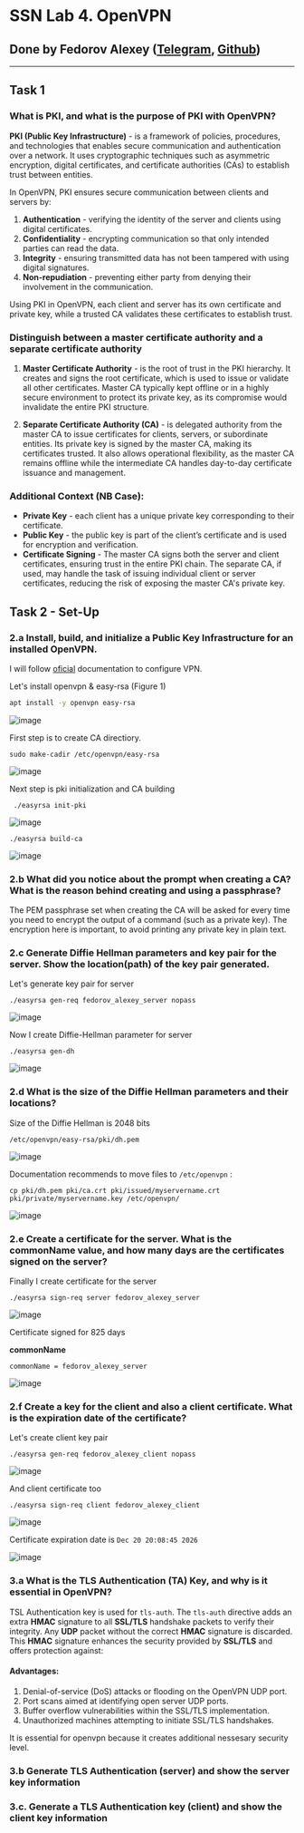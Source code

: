 # SSN Lab 4. OpenVPN

## Done by Fedorov Alexey ([Telegram](https://t.me/ullibniss), [Github](https://github.com/ullibniss/))

---

## Task 1

### What is PKI, and what is the purpose of PKI with OpenVPN?

**PKI (Public Key Infrastructure)** - is a framework of policies, procedures, and technologies that enables secure communication and authentication over a network. It uses cryptographic techniques such as asymmetric encryption, digital certificates, and certificate authorities (CAs) to establish trust between entities.

In OpenVPN, PKI ensures secure communication between clients and servers by:

1. **Authentication** - verifying the identity of the server and clients using digital certificates.
2. **Confidentiality** - encrypting communication so that only intended parties can read the data.
3. **Integrity** - ensuring transmitted data has not been tampered with using digital signatures.
4. **Non-repudiation** - preventing either party from denying their involvement in the communication.

Using PKI in OpenVPN, each client and server has its own certificate and private key, while a trusted CA validates these certificates to establish trust.

### Distinguish between a master certificate authority and a separate certificate authority

1. **Master Certificate Authority** - is the root of trust in the PKI hierarchy. It creates and signs the root certificate, which is used to issue or validate all other certificates. Master CA typically kept offline or in a highly secure environment to protect its private key, as its compromise would invalidate the entire PKI structure.

2. **Separate Certificate Authority (CA)** - is delegated authority from the master CA to issue certificates for clients, servers, or subordinate entities. Its private key is signed by the master CA, making its certificates trusted. It also allows operational flexibility, as the master CA remains offline while the intermediate CA handles day-to-day certificate issuance and management.

### **Additional Context (NB Case):**

- **Private Key** - each client has a unique private key corresponding to their certificate.
- **Public Key** - the public key is part of the client’s certificate and is used for encryption and verification.
- **Certificate Signing** - The master CA signs both the server and client certificates, ensuring trust in the entire PKI chain. The separate CA, if used, may handle the task of issuing individual client or server certificates, reducing the risk of exposing the master CA's private key.

## Task 2 - Set-Up

### 2.a Install, build, and initialize a Public Key Infrastructure for an installed OpenVPN.

I will follow [oficial](https://ubuntu.com/server/docs/how-to-install-and-use-openvpn) documentation to configure VPN.

Let's install openvpn & easy-rsa (Figure 1)

```sh
apt install -y openvpn easy-rsa
```
![image](https://github.com/user-attachments/assets/4a2ffbb2-281c-4dd5-9504-17b8573fffb2)

First step is to create CA directiory.

```
sudo make-cadir /etc/openvpn/easy-rsa
```

![image](https://github.com/user-attachments/assets/4da08873-7f6e-4f67-b57d-4f3fd77729a2)

Next step is pki initialization and CA building

```
 ./easyrsa init-pki
```

![image](https://github.com/user-attachments/assets/93473e07-4cb2-4327-814a-e6ec7bdfa6b3)

```
./easyrsa build-ca
```

![image](https://github.com/user-attachments/assets/50d06fb9-ecb2-46a7-9554-57482821d3e5)


### 2.b  What did you notice about the prompt when creating a CA? What is the reason behind creating and using a passphrase?

The PEM passphrase set when creating the CA will be asked for every time you need to encrypt the output of a command (such as a private key). The encryption here is important, to avoid printing any private key in plain text.

### 2.c Generate Diffie Hellman parameters and key pair for the server. Show the location(path) of the key pair generated.

Let's generate key pair for server

```
./easyrsa gen-req fedorov_alexey_server nopass
```

![image](https://github.com/user-attachments/assets/ca82a551-40e6-4f9f-a128-c3d5ca07167e)

Now I create Diffie-Hellman parameter for server

```
./easyrsa gen-dh
```

![image](https://github.com/user-attachments/assets/3aee97ad-181a-4a59-bc46-a02f79259897)

### 2.d What is the size of the Diffie Hellman parameters and their locations?

Size of the Diffie Hellman is 2048 bits

```
/etc/openvpn/easy-rsa/pki/dh.pem
```

![image](https://github.com/user-attachments/assets/3c3634c8-f3ff-429b-a883-812777c7e20a)


Documentation recommends to move files to `/etc/openvpn` :

```
cp pki/dh.pem pki/ca.crt pki/issued/myservername.crt pki/private/myservername.key /etc/openvpn/
```

![image](https://github.com/user-attachments/assets/c2aa7977-a876-4782-b2b4-e45a9491b3a7)

### 2.e Create a certificate for the server. What is the commonName value, and how many days are the certificates signed on the server?

Finally I create certificate for the server

```
./easyrsa sign-req server fedorov_alexey_server
```

![image](https://github.com/user-attachments/assets/011d54b3-4b1c-41e9-a09a-83cfe8b6a350)

Certificate signed for 825 days

**commonName**
```
commonName = fedorov_alexey_server
```
![image](https://github.com/user-attachments/assets/161503b6-a8ad-41be-a073-14c27bb26935)

### 2.f Create a key for the client and also a client certificate. What is the expiration date of the certificate?

Let's create client key pair

```
./easyrsa gen-req fedorov_alexey_client nopass
```

![image](https://github.com/user-attachments/assets/03481c2c-a280-4612-b44a-88220dcca464)

And client certificate too

```
./easyrsa sign-req client fedorov_alexey_client
```

![image](https://github.com/user-attachments/assets/e7a02b0e-a921-4e1d-953e-3459d23caf8f)

Certificate expiration date is `Dec 20 20:08:45 2026`

![image](https://github.com/user-attachments/assets/321b6e62-f88c-4ac5-916e-a578178e15cb)

### 3.a What is the TLS Authentication (TA) Key, and why is it essential in OpenVPN?

TSL Authentication key is used for `tls-auth`. The `tls-auth` directive adds an extra **HMAC** signature to all **SSL/TLS** handshake packets to verify their integrity. Any **UDP** packet without the correct **HMAC** signature is discarded. This **HMAC** signature enhances the security provided by **SSL/TLS** and offers protection against:

#### Advantages:

1. Denial-of-service (DoS) attacks or flooding on the OpenVPN UDP port.
2. Port scans aimed at identifying open server UDP ports.
3. Buffer overflow vulnerabilities within the SSL/TLS implementation.
4. Unauthorized machines attempting to initiate SSL/TLS handshakes.

It is essential for openvpn because it creates additional nessesary security level. 

### 3.b Generate TLS Authentication (server) and show the server key information



### 3.c. Generate a TLS Authentication key (client) and show the client key information
